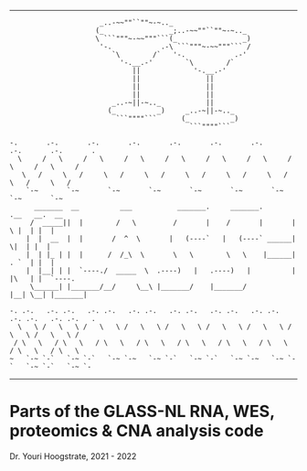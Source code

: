 ___
                          _..-~~""``""~-~.._                                                  
                         (_                _;..-~~""``""~-~.._                                
                         \ ```"""~-~~"""```(_                _)                               
                          '-.            .-\ ```"""~-~~"""``` /                               
                             `\        /`   '-.            .-'                                
                               '-.__.-'        `\        /`                                   
                                  ||             '-.__.-'                                     
                                  ||                ||                                        
                                  ||                ||                                        
                                  ||                ||                                        
                             _..-~||-~.._           ||                                        
                            (_          _)     _..-~||-~.._                                   
                              ```""""```      (_          _)                                  
                                                ```""""```                                    
                                                                                              
    -.       .-.       .-.       .-.       .-.       .-.       .-.       .-.       .-.       .
      \     /   \     /   \     /   \     /   \     /   \     /   \     /   \     /   \     / 
       \   /     \   /     \   /     \   /     \   /     \   /     \   /     \   /     \   /  
        `-~       `-~       `-~       `-~       `-~       `-~       `-~       `-~       `-~   
          _______  __          ___           _______.     _______.       .__   __.  __        
         /  _____||  |        /   \         /       |    /       |       |  \ |  | |  |       
        |  |  __  |  |       /  ^  \       |   (----`   |   (----` ______|   \|  | |  |       
        |  | |_ | |  |      /  /_\  \       \   \        \   \    |______|  . `  | |  |       
        |  |__| | |  `----./  _____  \  .----)   |   .----)   |          |  |\   | |  `----.  
         \______| |_______/__/     \__\ |_______/    |_______/           |__| \__| |_______|  
                                                                                              
    -. .-.   .-. .-.   .-. .-.   .-. .-.   .-. .-.   .-. .-.   .-. .-.   .-. .-.   .-. .-.   .
      \   \ /   \   \ /   \   \ /   \   \ /   \   \ /   \   \ /   \   \ /   \   \ /   \   \ / 
     / \   \   / \   \   / \   \   / \   \   / \   \   / \   \   / \   \   / \   \   / \   \  
    ~   `-~ `-`   `-~ `-`   `-~ `-~   `-~ `-`   `-~ `-`   `-~ `-~   `-~ `-`   `-~ `-`   `-~ `-
___



# Parts of the GLASS-NL RNA, WES, proteomics & CNA analysis code #

Dr. Youri Hoogstrate, 2021 - 2022

